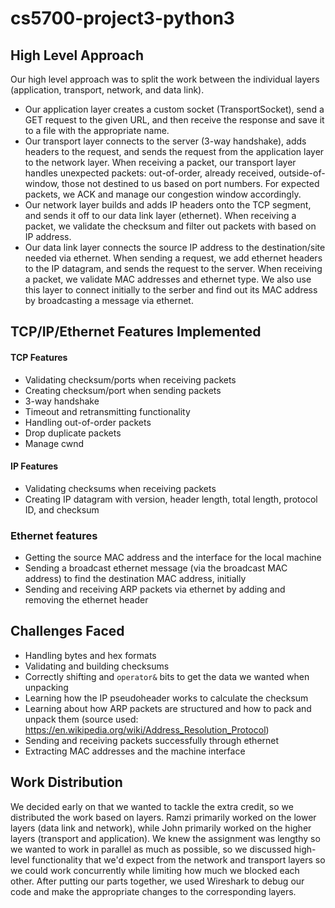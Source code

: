 # cs5700-project3-python3

## High Level Approach
Our high level approach was to split the work between the individual layers (application, transport, network, and data link). 

- Our application layer creates a custom socket (TransportSocket), send a GET request to the given URL, and then receive the response and save it to a file with the appropriate name.
- Our transport layer connects to the server (3-way handshake), adds headers to the request, and sends the request from the application layer to the network layer. When receiving a packet, our transport layer handles unexpected packets: out-of-order, already received, outside-of-window, those not destined to us based on port numbers. For expected packets, we ACK and manage our congestion window accordingly. 
- Our network layer builds and adds IP headers onto the TCP segment, and sends it off to our data link layer (ethernet). When receiving a packet, we validate the checksum and filter out packets with based on IP address. 
- Our data link layer connects the source IP address to the destination/site needed via ethernet. When sending a request, we add ethernet headers to the IP datagram, and sends the request to the server. When receiving a packet, we validate MAC addresses and ethernet type. We also use this layer to connect initially to the serber and find out its MAC address by broadcasting a message via ethernet.

## TCP/IP/Ethernet Features Implemented
#### TCP Features
- Validating checksum/ports when receiving packets
- Creating checksum/port when sending packets
- 3-way handshake
- Timeout and retransmitting functionality
- Handling out-of-order packets
- Drop duplicate packets
- Manage cwnd
 
#### IP Features
- Validating checksums when receiving packets
- Creating IP datagram with version, header length, total length, protocol ID, and checksum

### Ethernet features
- Getting the source MAC address and the interface for the local machine
- Sending a broadcast ethernet message (via the broadcast MAC address) to find the destination MAC address, initially
- Sending and receiving ARP packets via ethernet by adding and removing the ethernet header 

## Challenges Faced
- Handling bytes and hex formats
- Validating and building checksums
- Correctly shifting and `operator&` bits to get the data we wanted when unpacking
- Learning how the IP pseudoheader works to calculate the checksum
- Learning about how ARP packets are structured and how to pack and unpack them (source used: https://en.wikipedia.org/wiki/Address_Resolution_Protocol)
- Sending and receiving packets successfully through ethernet
- Extracting MAC addresses and the machine interface

## Work Distribution
We decided early on that we wanted to tackle the extra credit, so we distributed the work based on layers. Ramzi primarily worked on the lower layers (data link and network), while John primarily worked on the higher layers (transport and application). We knew the assignment was lengthy so we wanted to work in parallel as much as possible, so we discussed high-level functionality that we'd expect from the network and transport layers so we could work concurrently while limiting how much we blocked each other. After putting our parts together, we used Wireshark to debug our code and make the appropriate changes to the corresponding layers.
